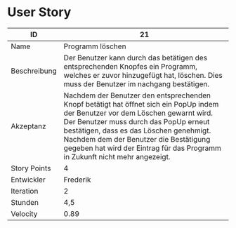 # User Story

| ID         |21|
|-|-|
|Name        |Programm löschen|
|Beschreibung|Der Benutzer kann durch das betätigen des entsprechenden Knopfes ein Programm, welches er zuvor hinzugefügt hat, löschen. Dies muss der Benutzer im nachgang bestätigen.|
|Akzeptanz   |Nachdem der Benutzer den entsprechenden Knopf betätigt hat öffnet sich ein PopUp indem der Benutzer vor dem Löschen gewarnt wird. Der Benutzer muss durch das PopUp erneut bestätigen, dass es das Löschen genehmigt. Nachdem dem der Benutzer die Bestätigung gegeben hat wird der Eintrag für das Programm in Zukunft nicht mehr angezeigt.|
|Story Points|4|
|Entwickler  |Frederik|
|Iteration   |2|
|Stunden     |4,5|
|Velocity    |0.89|
